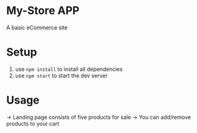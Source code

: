 # My-Store APP
A basic eCommerce site

# Setup
1) use `npm install` to install all dependencies
2) use `npm start` to start the dev server

# Usage
-> Landing page consists of five products for sale
-> You can add/remove products to your cart
